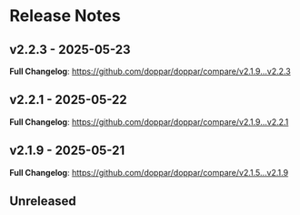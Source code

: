 # Release Notes

## v2.2.3 - 2025-05-23

**Full Changelog**: https://github.com/doppar/doppar/compare/v2.1.9...v2.2.3

## v2.2.1 - 2025-05-22

**Full Changelog**: https://github.com/doppar/doppar/compare/v2.1.9...v2.2.1

## v2.1.9 - 2025-05-21

**Full Changelog**: https://github.com/doppar/doppar/compare/v2.1.5...v2.1.9

## Unreleased
